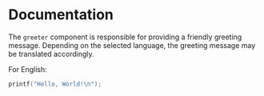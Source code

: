 # Documentation

The `greeter` component is responsible for providing a friendly greeting message.
Depending on the selected language, the greeting message may be translated accordingly.

For English:

```c
printf("Hello, World!\n");
```
